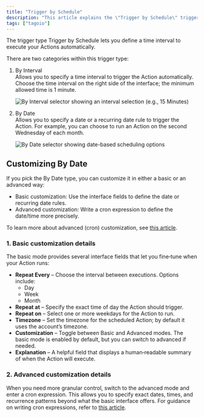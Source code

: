 ```yaml
---
title: "Trigger by Schedule"
description: "This article explains the \"Trigger by Schedule\" trigger type in TagoIO, describing its two categories (By Interval and By Date) and how to customize date-based schedules using basic or advanced (cron) methods."
tags: ["tagoio"]
---
```

The trigger type Trigger by Schedule lets you define a time interval to execute your Actions automatically.

There are two categories within this trigger type:

1. By Interval  
   Allows you to specify a time interval to trigger the Action automatically. Choose the time interval on the right side of the interface; the minimum allowed time is 1 minute.

   ![By Interval selector showing an interval selection (e.g., 15 Minutes)](/docs_imagem/tagoio/trigger-by-schedule-2.png)

2. By Date  
   Allows you to specify a date or a recurring date rule to trigger the Action. For example, you can choose to run an Action on the second Wednesday of each month.

   ![By Date selector showing date-based scheduling options](/docs_imagem/tagoio/trigger-by-schedule-2.png)

## Customizing By Date

If you pick the By Date type, you can customize it in either a basic or an advanced way:

- Basic customization: Use the interface fields to define the date or recurring date rules.
- Advanced customization: Write a cron expression to define the date/time more precisely.

To learn more about advanced (cron) customization, see [this article](/tagoio/actions/action-cron.md).

### 1. Basic customization details

The basic mode provides several interface fields that let you fine‑tune when your Action runs:

- **Repeat Every** – Choose the interval between executions. Options include:
  - Day
  - Week
  - Month
- **Repeat at** – Specify the exact time of day the Action should trigger.
- **Repeat on** – Select one or more weekdays for the Action to run.
- **Timezone** – Set the timezone for the scheduled Action; by default it uses the account’s timezone.
- **Customization** – Toggle between Basic and Advanced modes. The basic mode is enabled by default, but you can switch to advanced if needed.
- **Explanation** – A helpful field that displays a human‑readable summary of when the Action will execute.

### 2. Advanced customization details

When you need more granular control, switch to the advanced mode and enter a cron expression. This allows you to specify exact dates, times, and recurrence patterns beyond what the basic interface offers. For guidance on writing cron expressions, refer to [this article](/tagoio/actions/action-cron.md).